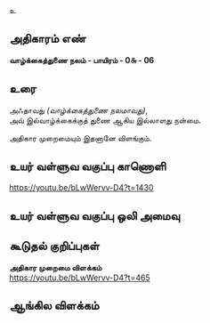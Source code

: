 உ


## அதிகாரம் எண்

**வாழ்க்கைத்துணை நலம் - பாயிரம் - 0௬ - 06**


## உரை 

அஃதாவது _(வாழ்க்கைத்துணை நலமாவது)_,  
அவ் இல்வாழ்க்கைக்குத் துணை ஆகிய இல்லாளது நன்மை.  

அதிகார முறைமையும் இதனானே விளங்கும்.


## உயர் வள்ளுவ வகுப்பு காணொளி

https://youtu.be/bLwWervv-D4?t=1430

## உயர் வள்ளுவ வகுப்பு ஒலி அமைவு 


## கூடுதல் குறிப்புகள்

**அதிகார முறைமை விளக்கம்**  
https://youtu.be/bLwWervv-D4?t=465

## ஆங்கில விளக்கம்
